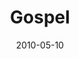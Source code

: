 ---
layout: music 
title: "Gospel"
series: "Lavish"
date: 2010-05-10 
description: "Brian Tome talks about why the gospel is good news."
audio: "http://s3.amazonaws.com/crossroadsaudiomessages/Lavish1.mp3"
audio-duration: "36:42"
src: "http://www.crossroads.net/players/media/series/Lavish_190x110.jpg"
---